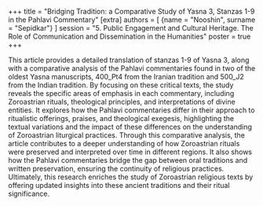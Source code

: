 +++
title = "Bridging Tradition: a Comparative Study of Yasna 3, Stanzas 1-9 in the Pahlavi Commentary"
[extra]
authors = [
    {name = "Nooshin", surname = "Sepidkar"}
]
session = "5. Public Engagement and Cultural Heritage. The Role of Communication and Dissemination in the Humanities"
poster = true
+++

This article provides a detailed translation of stanzas 1-9 of Yasna 3, along with a comparative analysis of the Pahlavi commentaries found in two of the oldest Yasna manuscripts, 400_Pt4 from the Iranian tradition and 500_J2 from the Indian tradition. By focusing on these critical texts, the study reveals the specific areas of emphasis in each commentary, including Zoroastrian rituals, theological principles, and interpretations of divine entities. It explores how the Pahlavi commentaries differ in their approach to ritualistic offerings, praises, and theological exegesis, highlighting the textual variations and the impact of these differences on the understanding of Zoroastrian liturgical practices. Through this comparative analysis, the article contributes to a deeper understanding of how Zoroastrian rituals were preserved and interpreted over time in different regions. It also shows how the Pahlavi commentaries bridge the gap between oral traditions and written preservation, ensuring the continuity of religious practices. Ultimately, this research enriches the study of Zoroastrian religious texts by offering updated insights into these ancient traditions and their ritual significance.



